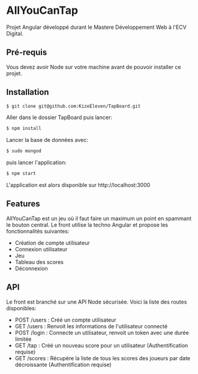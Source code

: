 # AllYouCanTap

Projet Angular développé durant le Mastere Développement Web à l'ECV Digital.

## Pré-requis

Vous devez avoir Node sur votre machine avant de pouvoir installer ce projet.

## Installation

```bash
$ git clone git@github.com:KizeEleven/TapBoard.git
```

Aller dans le dossier TapBoard puis lancer:

```bash
$ npm install
```

Lancer la base de données avec:
```bash
$ sudo mongod 
```

puis lancer l'application:
```bash
$ npm start
```

L'application est alors disponible sur http://localhost:3000


## Features

AllYouCanTap est un jeu où il faut faire un maximum un point en spammant le bouton central. Le front utilise la techno Angular et
propose les fonctionnalités suivantes:

- Création de compte utilisateur
- Connexion utilisateur
- Jeu
- Tableau des scores
- Déconnexion

## API

Le front est branché sur une API Node sécurisée. Voici la liste des routes disponibles:

* POST /users  :  Créé un compte utilisateur
* GET  /users  :  Renvoit les informations de l'utilisateur connecté
* POST /login  :  Connecte un utilisateur, renvoit un token avec une durée limitée
* GET  /tap    :  Créé un nouveau score pour un utilisateur (Authentification requise)
* GET  /scores :  Récupère la liste de tous les scores des joueurs par date décroissante (Authentification requise)







